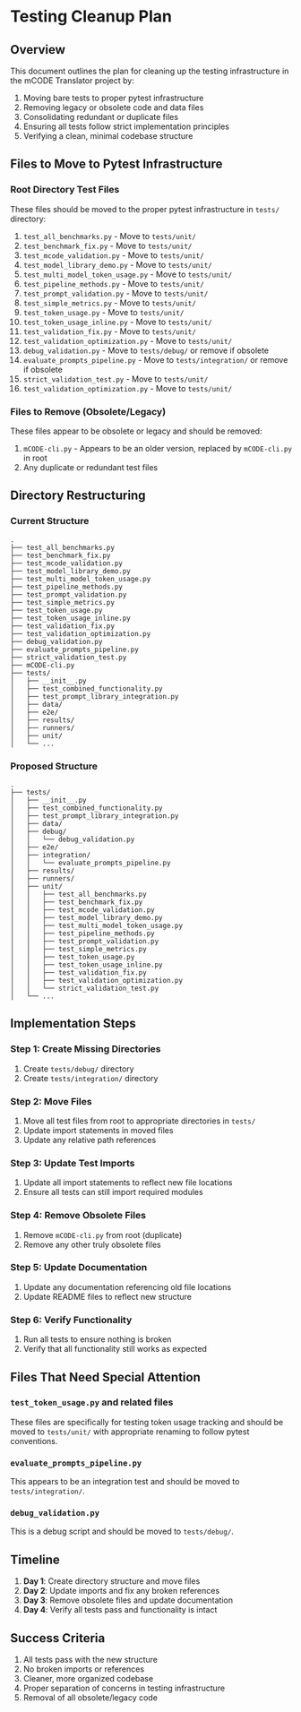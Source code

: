 # Testing Cleanup Plan

## Overview
This document outlines the plan for cleaning up the testing infrastructure in the mCODE Translator project by:
1. Moving bare tests to proper pytest infrastructure
2. Removing legacy or obsolete code and data files
3. Consolidating redundant or duplicate files
4. Ensuring all tests follow strict implementation principles
5. Verifying a clean, minimal codebase structure

## Files to Move to Pytest Infrastructure

### Root Directory Test Files
These files should be moved to the proper pytest infrastructure in `tests/` directory:

1. `test_all_benchmarks.py` - Move to `tests/unit/`
2. `test_benchmark_fix.py` - Move to `tests/unit/`
3. `test_mcode_validation.py` - Move to `tests/unit/`
4. `test_model_library_demo.py` - Move to `tests/unit/`
5. `test_multi_model_token_usage.py` - Move to `tests/unit/`
6. `test_pipeline_methods.py` - Move to `tests/unit/`
7. `test_prompt_validation.py` - Move to `tests/unit/`
8. `test_simple_metrics.py` - Move to `tests/unit/`
9. `test_token_usage.py` - Move to `tests/unit/`
10. `test_token_usage_inline.py` - Move to `tests/unit/`
11. `test_validation_fix.py` - Move to `tests/unit/`
12. `test_validation_optimization.py` - Move to `tests/unit/`
13. `debug_validation.py` - Move to `tests/debug/` or remove if obsolete
14. `evaluate_prompts_pipeline.py` - Move to `tests/integration/` or remove if obsolete
15. `strict_validation_test.py` - Move to `tests/unit/`
16. `test_validation_optimization.py` - Move to `tests/unit/`

### Files to Remove (Obsolete/Legacy)
These files appear to be obsolete or legacy and should be removed:

1. `mCODE-cli.py` - Appears to be an older version, replaced by `mCODE-cli.py` in root
2. Any duplicate or redundant test files

## Directory Restructuring

### Current Structure
```
.
├── test_all_benchmarks.py
├── test_benchmark_fix.py
├── test_mcode_validation.py
├── test_model_library_demo.py
├── test_multi_model_token_usage.py
├── test_pipeline_methods.py
├── test_prompt_validation.py
├── test_simple_metrics.py
├── test_token_usage.py
├── test_token_usage_inline.py
├── test_validation_fix.py
├── test_validation_optimization.py
├── debug_validation.py
├── evaluate_prompts_pipeline.py
├── strict_validation_test.py
├── mCODE-cli.py
├── tests/
│   ├── __init__.py
│   ├── test_combined_functionality.py
│   ├── test_prompt_library_integration.py
│   ├── data/
│   ├── e2e/
│   ├── results/
│   ├── runners/
│   ├── unit/
│   └── ...
```

### Proposed Structure
```
.
├── tests/
│   ├── __init__.py
│   ├── test_combined_functionality.py
│   ├── test_prompt_library_integration.py
│   ├── data/
│   ├── debug/
│   │   └── debug_validation.py
│   ├── e2e/
│   ├── integration/
│   │   └── evaluate_prompts_pipeline.py
│   ├── results/
│   ├── runners/
│   ├── unit/
│   │   ├── test_all_benchmarks.py
│   │   ├── test_benchmark_fix.py
│   │   ├── test_mcode_validation.py
│   │   ├── test_model_library_demo.py
│   │   ├── test_multi_model_token_usage.py
│   │   ├── test_pipeline_methods.py
│   │   ├── test_prompt_validation.py
│   │   ├── test_simple_metrics.py
│   │   ├── test_token_usage.py
│   │   ├── test_token_usage_inline.py
│   │   ├── test_validation_fix.py
│   │   ├── test_validation_optimization.py
│   │   └── strict_validation_test.py
│   └── ...
```

## Implementation Steps

### Step 1: Create Missing Directories
1. Create `tests/debug/` directory
2. Create `tests/integration/` directory

### Step 2: Move Files
1. Move all test files from root to appropriate directories in `tests/`
2. Update import statements in moved files
3. Update any relative path references

### Step 3: Update Test Imports
1. Update all import statements to reflect new file locations
2. Ensure all tests can still import required modules

### Step 4: Remove Obsolete Files
1. Remove `mCODE-cli.py` from root (duplicate)
2. Remove any other truly obsolete files

### Step 5: Update Documentation
1. Update any documentation referencing old file locations
2. Update README files to reflect new structure

### Step 6: Verify Functionality
1. Run all tests to ensure nothing is broken
2. Verify that all functionality still works as expected

## Files That Need Special Attention

### `test_token_usage.py` and related files
These files are specifically for testing token usage tracking and should be moved to `tests/unit/` with appropriate renaming to follow pytest conventions.

### `evaluate_prompts_pipeline.py`
This appears to be an integration test and should be moved to `tests/integration/`.

### `debug_validation.py`
This is a debug script and should be moved to `tests/debug/`.

## Timeline
1. **Day 1**: Create directory structure and move files
2. **Day 2**: Update imports and fix any broken references
3. **Day 3**: Remove obsolete files and update documentation
4. **Day 4**: Verify all tests pass and functionality is intact

## Success Criteria
1. All tests pass with the new structure
2. No broken imports or references
3. Cleaner, more organized codebase
4. Proper separation of concerns in testing infrastructure
5. Removal of all obsolete/legacy code